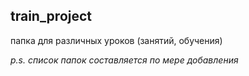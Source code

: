 ## train_project
папка для различных уроков (занятий, обучения)

_p.s. список папок составляется по мере добавления_
